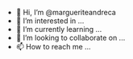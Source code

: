 - 👋 Hi, I’m @margueriteandreca
- 👀 I’m interested in ...
- 🌱 I’m currently learning ...
- 💞️ I’m looking to collaborate on ...
- 📫 How to reach me ...

<!---
margueriteandreca/margueriteandreca is a ✨ special ✨ repository because its `README.md` (this file) appears on your GitHub profile.
You can click the Preview link to take a look at your changes.
--->
